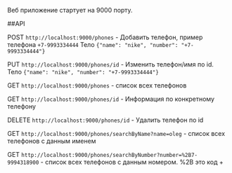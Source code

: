 Веб приложение стартует на 9000 порту.

##API

POST
```http://localhost:9000/phones```  - Добавить телефон, пример телефона ```+7-9993334444```
Тело
```{"name": "nike", "number": "+7-9993334444"}```

PUT
```http://localhost:9000/phones/id```  - Изменить телефон/имя по id.
Тело
```{"name": "nike", "number": "+7-9993334444"}```

GET
```http://localhost:9000/phones``` - список всех телефонов

GET
```http://localhost:9000/phones/id```  - Информация по конкретному телефону

DELETE
```http://localhost:9000/phones/id```  - Удалить телефон по id

GET 
```http://localhost:9000/phones/searchByName?name=oleg``` - список всех телефонов с данным именем

GET 
```http://localhost:9000/phones/searchByNumber?number=%2B7-9994318900``` - список всех телефонов с данным номером. %2B это код +